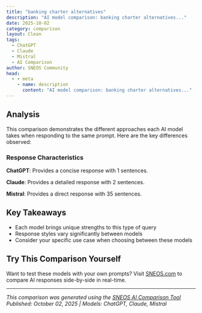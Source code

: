 ```yaml
---
title: "banking charter alternatives"
description: "AI model comparison: banking charter alternatives..."
date: 2025-10-02
category: comparison
layout: Clean
tags:
  - ChatGPT
  - Claude
  - Mistral
  - AI Comparison
author: SNEOS Community
head:
  - - meta
    - name: description
      content: "AI model comparison: banking charter alternatives..."
---
```


<ChatComparison
  title="banking charter alternatives"
  prompt="banking charter alternatives"
  :responses='{
    "ChatGPT": "If you&#39;re looking for alternatives to a traditional banking charter, there are a few options that financial institutions and fintech companies might consider, depending on their business models and regulatory needs. Here are some alternatives to traditional banking charters:\n\n1. **Credit Unions**: These are member-owned financial cooperatives that provide similar services to banks, often with lower fees and better interest rates. They are regulated differently than traditional banks and can be a good alternative for consumers.\n\n2. **Payment Institutions**: These entities are licensed to provide payment services (like money transfers or electronic wallets) without being full banks. They operate under specific regulations and usually have fewer constraints than banks.\n\n3. **Electronic Money Institutions (EMIs)**: EMIs can issue electronic money and provide payment services without offering full banking services. They are subject to different regulatory frameworks compared to traditional banks.\n\n4. **Fintech Companies**: Many fintech firms operate under various licenses that do not qualify as traditional banking charters. They might offer payments, loans, or investment services through alternative regulatory means.\n\n5. **Trusts and Asset Management Firms**: These can provide various financial services, including investment opportunities and asset management, without functioning as a bank.\n\n6. **Special Purpose Banking Charters**: Some jurisdictions allow for special purpose banking charters that cater to particular business models or customers, such as fintechs or cryptocurrency companies.\n\n7. **Shelter Banking**: This structure, often referred to in discussions about banks for the underserved (especially in low-income or minority communities), involves pooling regulatory capital and offering banking services without a full-fledged charter.\n\n8. **Non-Bank Financial Companies (NBFCs)**: These companies provide banking services and products without a banking charter. They often focus on specific segments, like consumer loans, peer-to-peer lending, or asset financing.\n\n9. **Blockchain and Cryptocurrency Solutions**: Some businesses are utilizing blockchain technology to provide financial services, like decentralized finance (DeFi) platforms, which bypass traditional banking structures completely.\n\n10. **Third-party Services**: Partnering with existing banks or using technology to provide financial services via APIs without holding a bank charter.\n\nEach alternative has its own regulatory environment, operational framework, and types of services that can be offered. Organizations pursuing these alternatives should carefully consider compliance, consumer protection, risk management, and the specific needs of their target market.",
    "Claude": "Here are the main alternatives to traditional banking charters that allow institutions to offer financial services:\n\n## **Limited Purpose Banking Licenses**\n\n**Industrial Loan Company (ILC)**\n- Available in select states (Utah, California, Nevada, etc.)\n- Can take deposits and make loans\n- Don\u0027t require bank holding company regulation\n- Popular with fintech and commercial companies\n\n**Trust Company Charter**\n- Focus on fiduciary services, asset management\n- Can offer custody, investment management\n- Limited or no deposit-taking ability\n- State-regulated\n\n## **Fintech-Focused Options**\n\n**Special Purpose Depository Institution (SPDI)**\n- Available in Wyoming\n- Designed for digital assets and traditional banking\n- Full reserve backing required\n- No FDIC insurance\n\n**Payment Company Charter**\n- Available in some states\n- Focus on payment processing, money transmission\n- Limited banking services\n\n## **Federal Alternatives**\n\n**OCC Fintech Charter**\n- Federal oversight\n- Can engage in core banking functions\n- Still being developed/challenged legally\n\n**Credit Union Charter**\n- Member-owned cooperative structure\n- Federal or state chartered\n- Tax advantages but membership restrictions\n\n## **Non-Charter Alternatives**\n\n**Bank-as-a-Service (BaaS)**\n- Partner with existing chartered banks\n- Offer services under bank\u0027s license\n- Faster to market, less regulatory burden\n\n**Money Transmitter License**\n- State-by-state licensing\n- Payment services, money transfers\n- No deposit insurance\n\n**Electronic Money Institution**\n- Common in Europe\n- Limited banking services\n- E-money issuance and payment services\n\nWould you like me to elaborate on any specific alternative or discuss the pros/cons of different approaches?",
    "Mistral": "A banking charter is a legal framework that allows an institution to operate as a bank. However, there are several alternatives to traditional banking charters that financial institutions can consider, depending on their business model and regulatory requirements. Here are some of the key alternatives:\n\n1. **Fintech Charter**:\n   - **Office of the Comptroller of the Currency (OCC) Special Purpose National Bank Charter**: This charter is designed for fintech companies that want to offer banking services without becoming a full-service bank. It allows fintechs to operate nationwide under a single regulatory framework.\n\n2. **Industrial Loan Company (ILC) Charter**:\n   - An ILC charter allows a company to engage in limited banking activities, such as accepting deposits and making loans, without being subject to the same regulatory requirements as traditional banks. ILCs are typically regulated by state authorities.\n\n3. **Credit Union Charter**:\n   - Credit unions are member-owned financial cooperatives that provide banking services to their members. They are regulated by the National Credit Union Administration (NCUA) or state credit union regulators.\n\n4. **Trust Company Charter**:\n   - Trust companies specialize in managing trusts, estates, and other fiduciary services. They can also offer limited banking services. Trust companies are regulated by state authorities.\n\n5. **Money Transmitter License**:\n   - For companies that focus on money transfer services, a money transmitter license may be more appropriate. This license is typically issued by state regulators and allows the company to engage in money transmission activities.\n\n6. **Payment Processor License**:\n   - Payment processors handle transactions between merchants and consumers. They are often regulated by state authorities and may require specific licenses depending on the jurisdiction.\n\n7. **Non-Bank Financial Institution (NBFI)**:\n   - NBFIs include a variety of financial service providers that do not accept deposits, such as insurance companies, investment funds, and pension funds. They are regulated by various authorities depending on their specific activities.\n\n8. **State-Chartered Bank**:\n   - State-chartered banks are regulated by state banking departments rather than federal regulators. They can offer a full range of banking services but are subject to state-specific regulations.\n\n9. **Federal Savings Bank Charter**:\n   - Federal savings banks are regulated by the OCC and focus primarily on savings and mortgage lending. They are subject to different regulatory requirements compared to commercial banks.\n\n10. **Digital Asset Custodian**:\n    - For companies focusing on digital assets and cryptocurrencies, a digital asset custodian license may be appropriate. This allows the company to provide custody services for digital assets and is regulated by state or federal authorities.\n\nEach of these alternatives has its own set of regulatory requirements, benefits, and limitations. The choice of charter or license will depend on the specific business model, target market, and regulatory environment of the financial institution."
  }'
  published-date="08:34"
/>

## Analysis

This comparison demonstrates the different approaches each AI model takes when responding to the same prompt. Here are the key differences observed:

### Response Characteristics

**ChatGPT**: Provides a concise response with 1 sentences. 

**Claude**: Provides a detailed response with 2 sentences. 

**Mistral**: Provides a direct response with 35 sentences. 

## Key Takeaways

- Each model brings unique strengths to this type of query
- Response styles vary significantly between models
- Consider your specific use case when choosing between these models

## Try This Comparison Yourself

Want to test these models with your own prompts? Visit [SNEOS.com](https://sneos.com) to compare AI responses side-by-side in real-time.

---

*This comparison was generated using the [SNEOS AI Comparison Tool](https://sneos.com)*
*Published: October 02, 2025 | Models: ChatGPT, Claude, Mistral*
